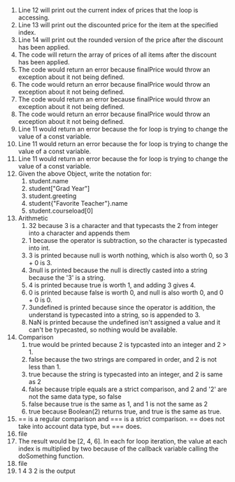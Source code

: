 1. Line 12 will print out the current index of prices that the loop is accessing.
2. Line 13 will print out the discounted price for the item at the specified index.
3. Line 14 will print out the rounded version of the price after the discount has been applied.
4. The code will return the array of prices of all items after the discount has been applied.
5. The code would return an error because finalPrice would throw an exception about it not being defined.
6. The code would return an error because finalPrice would throw an exception about it not being defined.
7. The code would return an error because finalPrice would throw an exception about it not being defined.
8. The code would return an error because finalPrice would throw an exception about it not being defined.
9. Line 11 would return an error because the for loop is trying to change the value of a const variable.
10. Line 11 would return an error because the for loop is trying to change the value of a const variable.
11. Line 11 would return an error because the for loop is trying to change the value of a const variable.
12. Given the above Object, write the notation for: 
    1.  student.name
    2.  student["Grad Year"]
    3.  student.greeting
    4.  student{"Favorite Teacher"}.name
    5.  student.courseload[0]
13. Arithmetic
    1.   32 because 3 is a character and that typecasts the 2 from integer into a character and appends them
    2.   1 because the operator is subtraction, so the character is typecasted into int.
    3.   3 is printed because null is worth nothing, which is also worth 0, so 3 + 0 is 3.
    4.   3null is printed because the null is directly casted into a string because the '3' is a string.
    5.   4 is printed because true is worth 1, and adding 3 gives 4.
    6.   0 is printed because false is worth 0, and null is also worth 0, and 0 + 0 is 0.
    7.   3undefined is printed because since the operator is addition, the understand is typecasted into a string, so is appended to 3.
    8.   NaN is printed because the undefined isn't assigned a value and it can't be typecasted, so nothing would be available.
14. Comparison
    1.  true would be printed because 2 is typcasted into an integer and 2 > 1.
    2.  false because the two strings are compared in order, and 2 is not less than 1.
    3.  true because the string is typecasted into an integer, and 2 is same as 2
    4.  false because triple equals are a strict comparison, and 2 and '2' are not the same data type, so false
    5.  false because true is the same as 1, and 1 is not the same as 2
    6.  true because Boolean(2) returns true, and true is the same as true.
15. == is a regular comparison and === is a strict comparison. == does not take into account data type, but === does.
16. file
17. The result would be [2, 4, 6]. In each for loop iteration, the value at each index is multiplied by two because of the callback variable calling the doSomething function.
18. file
19. 1 4 3 2 is the output